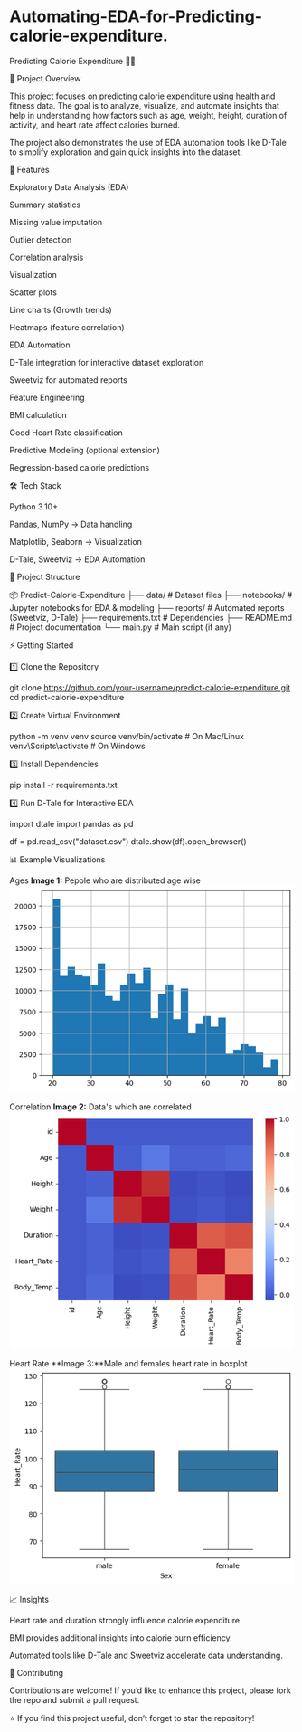 # Automating-EDA-for-Predicting-calorie-expenditure.
Predicting Calorie Expenditure 🥗🔥

📌 Project Overview

This project focuses on predicting calorie expenditure using health and fitness data. The goal is to analyze, visualize, and automate insights that help in understanding how factors such as age, weight, height, duration of activity, and heart rate affect calories burned.

The project also demonstrates the use of EDA automation tools like D-Tale to simplify exploration and gain quick insights into the dataset.

🚀 Features

Exploratory Data Analysis (EDA)

Summary statistics

Missing value imputation

Outlier detection

Correlation analysis

Visualization

Scatter plots 

Line charts (Growth trends)

Heatmaps (feature correlation)

EDA Automation

D-Tale integration for interactive dataset exploration

Sweetviz for automated reports

Feature Engineering

BMI calculation

Good Heart Rate classification

Predictive Modeling (optional extension)

Regression-based calorie predictions

🛠️ Tech Stack

Python 3.10+

Pandas, NumPy → Data handling

Matplotlib, Seaborn → Visualization


D-Tale, Sweetviz → EDA Automation

📂 Project Structure

📦 Predict-Calorie-Expenditure
├── data/                   # Dataset files
├── notebooks/              # Jupyter notebooks for EDA & modeling
├── reports/                # Automated reports (Sweetviz, D-Tale)
├── requirements.txt        # Dependencies
├── README.md               # Project documentation
└── main.py                 # Main script (if any)

⚡ Getting Started

1️⃣ Clone the Repository

git clone https://github.com/your-username/predict-calorie-expenditure.git
cd predict-calorie-expenditure

2️⃣ Create Virtual Environment

python -m venv venv
source venv/bin/activate   # On Mac/Linux
venv\Scripts\activate      # On Windows

3️⃣ Install Dependencies

pip install -r requirements.txt

4️⃣ Run D-Tale for Interactive EDA

import dtale
import pandas as pd

df = pd.read_csv("dataset.csv")
dtale.show(df).open_browser()



📊 Example Visualizations

Ages
**Image 1:** Pepole who are distributed age wise
![Alt Text](age.png)

Correlation
**Image 2:** Data's which are correlated
![Alt Text](correlation.png)

Heart Rate
**Image 3:**Male and females heart rate in boxplot
![Alt Text](heart_rate.png)




📈 Insights

Heart rate and duration strongly influence calorie expenditure.

BMI provides additional insights into calorie burn efficiency.

Automated tools like D-Tale and Sweetviz accelerate data understanding.

🤝 Contributing

Contributions are welcome! If you’d like to enhance this project, please fork the repo and submit a pull request.



⭐ If you find this project useful, don’t forget to star the repository!

